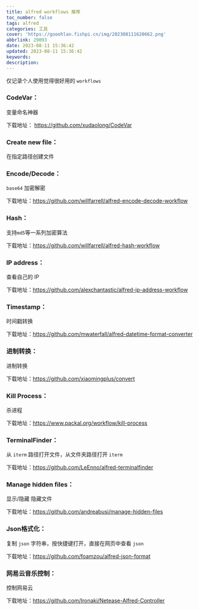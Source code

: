 ```yaml
---
title: alfred workflows 推荐
toc_number: false
tags: alfred
categories: 工具
cover: 'https://gooohlan.fishpi.cn/img/202308111620662.png'
abbrlink: 29093
date: 2023-08-11 15:36:42
updated: 2023-08-11 15:36:42
keywords:
description:
---
```


仅记录个人使用觉得很好用的 `workflows`

### CodeVar：

变量命名神器

下载地址： https://github.com/xudaolong/CodeVar

### Create new file：

在指定路径创建文件

### Encode/Decode：

`base64` 加密解密

下载地址：https://github.com/willfarrell/alfred-encode-decode-workflow

### Hash：

支持`md5`等一系列加密算法

下载地址：https://github.com/willfarrell/alfred-hash-workflow

### IP address：

查看自己的 IP

下载地址：https://github.com/alexchantastic/alfred-ip-address-workflow

### Timestamp：

时间戳转换

下载地址：https://github.com/mwaterfall/alfred-datetime-format-converter

### 进制转换：

进制转换

下载地址：https://github.com/xiaomingplus/convert

### Kill Process：

杀进程

下载地址：https://www.packal.org/workflow/kill-process

### TerminalFinder：

从 `iterm` 路径打开文件，从文件夹路径打开 `iterm`

下载地址：https://github.com/LeEnno/alfred-terminalfinder

### Manage hidden files：

显示/隐藏 隐藏文件

下载地址：https://github.com/andreabusi/manage-hidden-files

### Json格式化：

复制 `json` 字符串，按快捷键打开，直接在网页中查看 `json`

下载地址：https://github.com/foamzou/alfred-json-format

### 网易云音乐控制：

控制网易云

下载地址：https://github.com/Ironaki/Netease-Alfred-Controller
